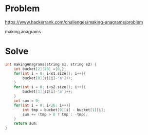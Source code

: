 # Problem
https://www.hackerrank.com/challenges/making-anagrams/problem

making anagrams

# Solve
```c++
int makingAnagrams(string s1, string s2) {
    int bucket[2][26] ={0,};
    for(int i = 0; i<s1.size(); i++){
        bucket[0][s1[i]-'a']++;
    }
    for(int i = 0; i<s2.size(); i++){
        bucket[1][s2[i]-'a']++;
    }
    int sum = 0;
    for(int i = 0; i<26; i++){
        int tmp = bucket[0][i] - bucket[1][i];
        sum += (tmp > 0 ? tmp : -tmp);
    }
    return sum;
}
```

